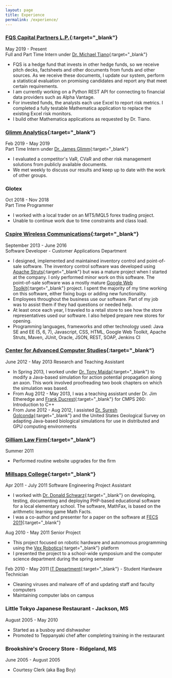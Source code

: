 ```yaml
---
layout: page
title: Experience
permalink: /experience/
---
```


### [FQS Capital Partners L.P.](https://www.fqscapital.com/index.htm#&panel1-1){:target="_blank"}

May 2019 - Present  
Full and Part Time Intern under [Dr. Michael Tiano](https://www.fqscapital.com/bio/michael-tiano_copy){:target="_blank"}

* FQS is a hedge fund that invests in other hedge funds, so we receive pitch decks, factsheets and other documents from funds and other sources. As we receive these documents, I update our system, perform a statistical evaluation on promising candidates and report any that meet certain requirements.  
* I am currently working on a Python REST API for connecting to financial data providers such as Alpha Vantage.
* For invested funds, the analysts each use Excel to report risk metrics. I completed a fully testable Mathematica application to replace the existing Excel risk monitors.   
* I build other Mathematica applications as requested by Dr. Tiano. 

### [Glimm Analytics](https://glimmanalytics.com/){:target="_blank"}

Feb 2019 - May 2019  
Part Time Intern under [Dr. James Glimm](https://glimmanalytics.com/team/){:target="_blank"}

* I evaluated a competitor's VaR, CVaR and other risk management solutions from publicly available documents.  
* We met weekly to discuss our results and keep up to date with the work of other groups.

### Glotex

Oct 2018 - Nov 2018  
Part Time Programmer

* I worked with a local trader on an MT5/MQL5 forex trading project.
* Unable to continue work due to time constraints and class load.

### [Cspire Wireless Communications](http://www.cspire.com/){:target="_blank"}

September 2013 - June 2016  
Software Developer - Customer Applications Department

* I designed, implemented and maintained inventory control and point-of-sale software. The inventory control software was developed using [Apache Struts](http://struts.apache.org/){:target="_blank"} but was a mature project when I started at the company. I only performed minor work on this software. The point-of-sale software was a mostly mature [Google Web Toolkit](http://www.gwtproject.org/){:target="_blank"} project. I spent the majority of my time working on this software, either fixing bugs or adding new functionality.
* Employees throughout the business use our software. Part of my job was to assist them if they had questions or needed help.
* At least once each year, I traveled to a retail store to see how the store representatives used our software. I also helped prepare new stores for opening.
* Programming languages, frameworks and other technology used: Java SE and EE (5, 6, 7), Javascript, CSS, HTML, Google Web Toolkit, Apache Struts, Maven, JUnit, Oracle, JSON, REST, SOAP, Jenkins CI

### [Center for Advanced Computer Studies](https://computing.louisiana.edu/computer-sciences/center-advanced-computer-studies){:target="_blank"}

June 2012 - May 2013
Research and Teaching Assistant

* In Spring 2013, I worked under [Dr. Tony Maida](https://people.cmix.louisiana.edu/maida/){:target="_blank"} to modify a Java-based simulation for action potential propagation along an axon. This work involved proofreading two book chapters on which the simulation was based.
* From Aug 2012 - May 2013, I was a teaching assistant under Dr. Jim Etheredge and [Frank Ducrest](https://people.cmix.louisiana.edu/ducrest/){:target="_blank"} for CMPS 260: Introduction to C++
* From June 2012 - Aug 2012, I assisted [Dr. Suresh Golconda](https://www.linkedin.com/in/suresh-golconda/){:target="_blank"} and the United States Geological Survey on adapting Java-based biological simulations for use in distributed and GPU computing environments

### [Gilliam Law Firm](https://www.gilliamfirm.com/){:target="_blank"}

Summer 2011

* Performed routine website upgrades for the firm

### [Millsaps College](http://www.millsaps.edu/){:target="_blank"}

Apr 2011 - July 2011
Software Engineering Project Assistant

* I worked with [Dr. Donald Schwarz](https://www.marist.edu/computer-science-math/faculty/donald-schwartz){:target="_blank"} on developing, testing, documenting and deploying PHP-based educational software for a local elementary school. The software, MathFax, is based on the arithmetic learning game Math Facts.
* I was a co-author and presenter for a paper on the software at [FECS 2011](https://americancse.org/events/csce2020/conferences/fecs20){:target="_blank"}

Aug 2010 - May 2011
Senior Project

* This project focused on robotic hardware and autonomous programming using the [Vex Robotics](https://www.vexrobotics.com/){:target="_blank"} platform
* I presented the project to a school-wide symposium and the computer science department during the spring semester

Feb 2010 - May 2011
[IT Department](http://www.millsaps.edu/resources/information-technology-services.php){:target="_blank"} - Student Hardware Technician

* Cleaning viruses and malware off of and updating staff and faculty computers
* Maintaining computer labs on campus

### Little Tokyo Japanese Restaurant - Jackson, MS

August 2005 - May 2010

* Started as a busboy and dishwasher
* Promoted to Teppanyaki chef after completing training in the restaurant

### Brookshire's Grocery Store - Ridgeland, MS

June 2005 - August 2005

* Courtesy Clerk (aka Bag Boy)
